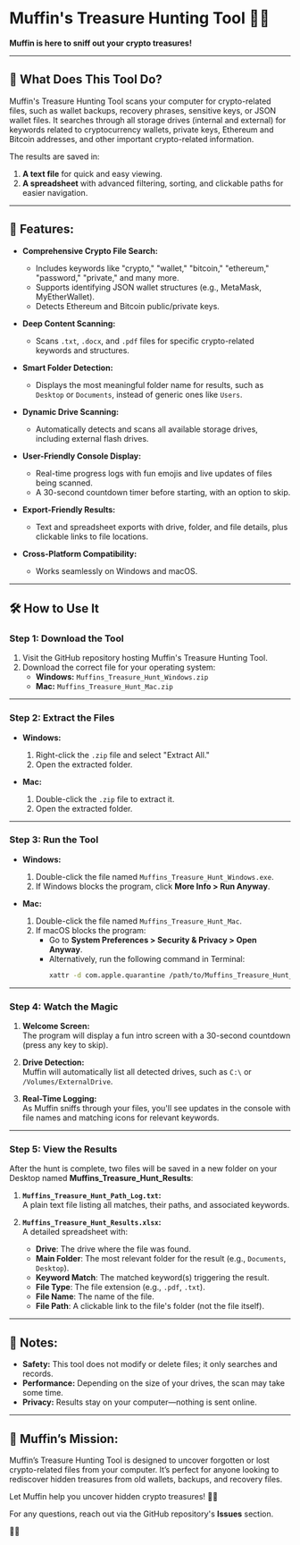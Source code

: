 # Muffin's Treasure Hunting Tool 🐾✨

**Muffin is here to sniff out your crypto treasures!**  

---

## 🐶 What Does This Tool Do?

Muffin's Treasure Hunting Tool scans your computer for crypto-related files, such as wallet backups, recovery phrases, sensitive keys, or JSON wallet files. It searches through all storage drives (internal and external) for keywords related to cryptocurrency wallets, private keys, Ethereum and Bitcoin addresses, and other important crypto-related information.

The results are saved in:

1. **A text file** for quick and easy viewing.
2. **A spreadsheet** with advanced filtering, sorting, and clickable paths for easier navigation.

---

## 🚀 Features:

- **Comprehensive Crypto File Search:**  
   - Includes keywords like "crypto," "wallet," "bitcoin," "ethereum," "password," "private," and many more.
   - Supports identifying JSON wallet structures (e.g., MetaMask, MyEtherWallet).  
   - Detects Ethereum and Bitcoin public/private keys.  

- **Deep Content Scanning:**  
   - Scans `.txt`, `.docx`, and `.pdf` files for specific crypto-related keywords and structures.  

- **Smart Folder Detection:**  
   - Displays the most meaningful folder name for results, such as `Desktop` or `Documents`, instead of generic ones like `Users`.  

- **Dynamic Drive Scanning:**  
   - Automatically detects and scans all available storage drives, including external flash drives.  

- **User-Friendly Console Display:**  
   - Real-time progress logs with fun emojis and live updates of files being scanned.  
   - A 30-second countdown timer before starting, with an option to skip.  

- **Export-Friendly Results:**  
   - Text and spreadsheet exports with drive, folder, and file details, plus clickable links to file locations.  

- **Cross-Platform Compatibility:**  
   - Works seamlessly on Windows and macOS.  

---

## 🛠️ How to Use It  

### Step 1: Download the Tool  

1. Visit the GitHub repository hosting Muffin's Treasure Hunting Tool.  
2. Download the correct file for your operating system:  
   - **Windows:** `Muffins_Treasure_Hunt_Windows.zip`  
   - **Mac:** `Muffins_Treasure_Hunt_Mac.zip`  

---

### Step 2: Extract the Files  

- **Windows:**  
   1. Right-click the `.zip` file and select "Extract All."  
   2. Open the extracted folder.  

- **Mac:**  
   1. Double-click the `.zip` file to extract it.  
   2. Open the extracted folder.  

---

### Step 3: Run the Tool  

- **Windows:**  
   1. Double-click the file named `Muffins_Treasure_Hunt_Windows.exe`.  
   2. If Windows blocks the program, click **More Info > Run Anyway**.  

- **Mac:**  
   1. Double-click the file named `Muffins_Treasure_Hunt_Mac`.  
   2. If macOS blocks the program:  
      - Go to **System Preferences > Security & Privacy > Open Anyway**.  
      - Alternatively, run the following command in Terminal:  
        ```bash
        xattr -d com.apple.quarantine /path/to/Muffins_Treasure_Hunt_Mac
        ```

---

### Step 4: Watch the Magic  

1. **Welcome Screen:**  
   The program will display a fun intro screen with a 30-second countdown (press any key to skip).  

2. **Drive Detection:**  
   Muffin will automatically list all detected drives, such as `C:\` or `/Volumes/ExternalDrive`.  

3. **Real-Time Logging:**  
   As Muffin sniffs through your files, you'll see updates in the console with file names and matching icons for relevant keywords.  

---

### Step 5: View the Results  

After the hunt is complete, two files will be saved in a new folder on your Desktop named **Muffins_Treasure_Hunt_Results**:

1. **`Muffins_Treasure_Hunt_Path_Log.txt`:**  
   A plain text file listing all matches, their paths, and associated keywords.  

2. **`Muffins_Treasure_Hunt_Results.xlsx`:**  
   A detailed spreadsheet with:  
   - **Drive**: The drive where the file was found.  
   - **Main Folder**: The most relevant folder for the result (e.g., `Documents`, `Desktop`).  
   - **Keyword Match**: The matched keyword(s) triggering the result.  
   - **File Type**: The file extension (e.g., `.pdf`, `.txt`).  
   - **File Name**: The name of the file.  
   - **File Path**: A clickable link to the file's folder (not the file itself).  

---

## 📝 Notes:

- **Safety:** This tool does not modify or delete files; it only searches and records.  
- **Performance:** Depending on the size of your drives, the scan may take some time.  
- **Privacy:** Results stay on your computer—nothing is sent online.  

---

## 🐾 Muffin’s Mission:

Muffin’s Treasure Hunting Tool is designed to uncover forgotten or lost crypto-related files from your computer. It’s perfect for anyone looking to rediscover hidden treasures from old wallets, backups, and recovery files.  

Let Muffin help you uncover hidden crypto treasures! 🐶💎  

For any questions, reach out via the GitHub repository's **Issues** section.  

🐾✨
